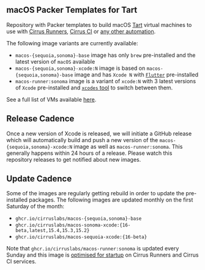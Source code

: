 ## macOS Packer Templates for Tart

Repository with Packer templates to build macOS [Tart](https://tart.app/) virtual machines to use with [Cirrus Runners](https://cirrus-runners.app/),
[Cirrus CI](https://cirrus-ci.org/guide/macOS/) or [any other automation](https://tart.run/integrations/cirrus-cli/).

The following image variants are currently available:

* `macos-{sequoia,sonoma}-base` image has only `brew` pre-installed and the latest version of `macOS` available
* `macos-{sequoia,sonoma}-xcode:N` image is based on `macos-{sequoia,sonoma}-base` image and has `Xcode N` with [`Flutter`](https://flutter.dev/) pre-installed
* `macos-runner:sonoma` image is a variant of `xcode:N` with 3 latest versions of `Xcode` pre-installed and [`xcodes` tool](https://github.com/XcodesOrg/xcodes) to switch between them.

See a full list of VMs available [here](https://github.com/orgs/cirruslabs/packages?tab=packages&q=macos-).

## Release Cadence

Once a new version of Xcode is released, we will initiate a GitHub release which will automatically build and push
a new version of the `macos-{sequoia,sonoma}-xcode:N` image as well as `macos-runner:sonoma`. This generally happens within 24 hours
of a release. Please watch this repository releases to get notified about new images.

## Update Cadence

Some of the images are regularly getting rebuild in order to update the pre-installed packages. The following images are updated
monthly on the first Saturday of the month:

* `ghcr.io/cirruslabs/macos-{sequoia,sonoma}-base`
* `ghcr.io/cirruslabs/macos-sonoma-xcode:{16-beta,latest,15.4,15.3,15.2}`
* `ghcr.io/cirruslabs/macos-sequoia-xcode:{16-beta}`

Note that `ghcr.io/cirruslabs/macos-runner:sonoma` is updated every Sunday and this image is [optimised for startup](https://cirrus-runners.app/blog/2024/04/11/optimizing-startup-time-of-cirrus-runners/)
on Cirrus Runners and Cirrus CI services.